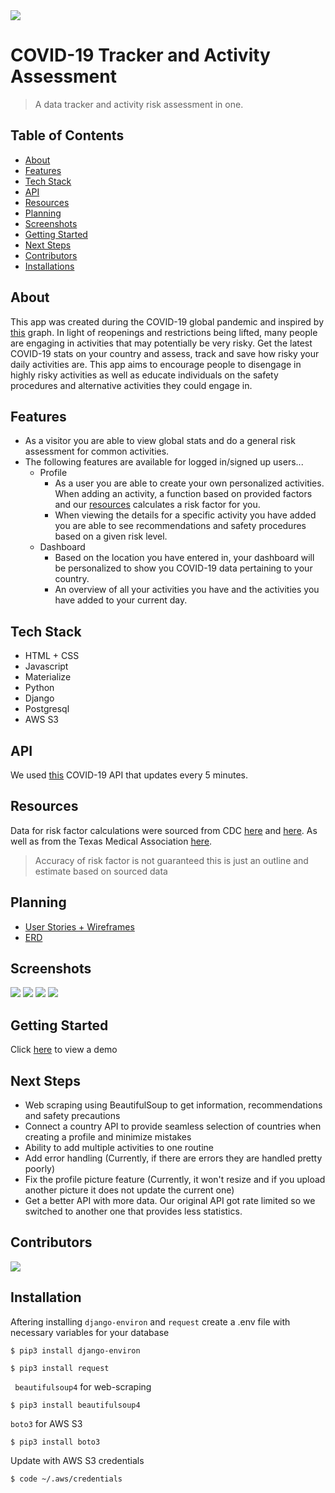 <img src="https://s3.ca-central-1.amazonaws.com/ehq-production-canada/b070f59b49e4a9161ff1f83fb03bfe8d05afbafd/original/1588346798/COVID-19-Engagement-Banner-1440-x-480-v2020.5-without-Virus.jpg_1ed9937e363c83bfa99cd19634def914?1588346798"/>

# COVID-19 Tracker and Activity Assessment 
> A data tracker and activity risk assessment in one.  

## Table of Contents
- [About](#about)
- [Features](#features)
- [Tech Stack](#tech-stack)
- [API](#api)
- [Resources](#resources)
- [Planning](#planning)
- [Screenshots](#screenshots)
- [Getting Started](#getting-started)
- [Next Steps](#next-steps)
- [Contributors](#contributors)
- [Installations](#installation)

## About
This app was created during the COVID-19 global pandemic and inspired by [this](https://www.texmed.org/TexasMedicineDetail.aspx?id=53977) graph. In light of reopenings and restrictions being lifted, many people are engaging in activities that may potentially be very risky. Get the latest COVID-19 stats on your country and assess, track and save how risky your daily activities are. This app aims to encourage people to disengage in highly risky activities as well as educate individuals on the safety procedures and alternative activities they could engage in. 

## Features
- As a visitor you are able to view global stats and do a general risk assessment for common activities. 
- The following features are available for logged in/signed up users...
    - Profile
        - As a user you are able to create your own personalized activities. When adding an activity, a function based on provided factors and our [resources](#resources) calculates a risk factor for you. 
        - When viewing the details for a specific activity you have added you are able to see recommendations and safety procedures based on a given risk level.
    - Dashboard
        - Based on the location you have entered in, your dashboard will be personalized to show you COVID-19 data pertaining to your country.
        - An overview of all your activities you have and the activities you have added to your current day.

## Tech Stack
- HTML + CSS
- Javascript
- Materialize
- Python
- Django
- Postgresql
- AWS S3

## API
We used [this](https://apify.com/covid-19) COVID-19 API that updates every 5 minutes.

## Resources
Data for risk factor calculations were sourced from CDC [here](https://www.cdc.gov/coronavirus/2019-ncov/need-extra-precautions/people-with-medical-conditions.html) and [here](https://www.cdc.gov/coronavirus/2019-ncov/daily-life-coping/going-out.html?CDC_AA_refVal=https%3A%2F%2Fwww.cdc.gov%2Fcoronavirus%2F2019-ncov%2Fdaily-life-coping%2Factivities.html). As well as from the Texas Medical Association [here](https://www.texmed.org/TexasMedicineDetail.aspx?id=53977). 
> Accuracy of risk factor is not guaranteed this is just an outline and estimate based on sourced data

## Planning
- [User Stories + Wireframes](https://trello.com/b/VxQ5wmsr/team-sei)
- [ERD](https://github.com/daronefrancis/Tiff-and-The-Lads/blob/master/ERD/Risky.png?raw=true)

## Screenshots
<img src="/imgs/home.png/" caption="Homepage"/>
<img src="/imgs/dashboard.png/" caption="User Dashboard"/>
<img src="/imgs/profile2.png/" caption="User Profile"/>
<img src="/imgs/profile.png/" caption="User Profile Activities and Routines"/>

## Getting Started 
Click [here](https://howrisky.herokuapp.com/) to view a demo 

## Next Steps
- Web scraping using BeautifulSoup to get information, recommendations and safety precautions 
- Connect a country API to provide seamless selection of countries when creating a profile and minimize mistakes
- Ability to add multiple activities to one routine 
- Add error handling (Currently, if there are errors they are handled pretty poorly)
- Fix the profile picture feature (Currently, it won't resize and if you upload another picture it does not update the current one)
- Get a better API with more data. Our original API got rate limited so we switched to another one that provides less statistics.

## Contributors
<a href="https://github.com/Rainandray-netizen/Tiff-and-The-Lads/graphs/contributors">
  <img src="https://contributors-img.web.app/image?repo=Rainandray-netizen/Tiff-and-The-Lads" />
</a>

## Installation
Aftering installing ``django-environ`` and ``request`` create a .env file with necessary variables for your database
``` 
$ pip3 install django-environ 
```
``` 
$ pip3 install request
```
`` beautifulsoup4`` for web-scraping
``` 
$ pip3 install beautifulsoup4 
```
``boto3`` for AWS S3
``` 
$ pip3 install boto3 
```
Update with AWS S3 credentials
```
$ code ~/.aws/credentials
```


